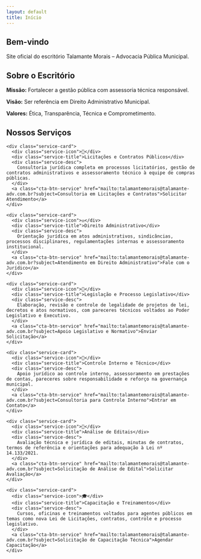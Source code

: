 ```yaml
---
layout: default
title: Início
---
```


<section id="inicio">
  <h2>Bem-vindo</h2>
  <p>Site oficial do escritório Talamante Morais – Advocacia Pública Municipal.</p>
</section>

<section id="sobre">
  <h2>Sobre o Escritório</h2>
  <p><strong>Missão:</strong> Fortalecer a gestão pública com assessoria técnica responsável.</p>
  <p><strong>Visão:</strong> Ser referência em Direito Administrativo Municipal.</p>
  <p><strong>Valores:</strong> Ética, Transparência, Técnica e Comprometimento.</p>
</section>

<!-- MODELO PADRÃO DE SERVIÇOS - TALAMANTE MORAIS -->

<section id="servicos">
  <h2>Nossos Serviços</h2>
  <div class="services-grid">

    <div class="service-card">
      <div class="service-icon">📝</div>
      <div class="service-title">Licitações e Contratos Públicos</div>
      <div class="service-desc">
        Consultoria jurídica completa em processos licitatórios, gestão de contratos administrativos e assessoramento técnico à equipe de compras públicas.
      </div>
      <a class="cta-btn-service" href="mailto:talamantemorais@talamante-adv.com.br?subject=Consultoria em Licitações e Contratos">Solicitar Atendimento</a>
    </div>

    <div class="service-card">
      <div class="service-icon">⚖️</div>
      <div class="service-title">Direito Administrativo</div>
      <div class="service-desc">
        Orientação jurídica em atos administrativos, sindicâncias, processos disciplinares, regulamentações internas e assessoramento institucional.
      </div>
      <a class="cta-btn-service" href="mailto:talamantemorais@talamante-adv.com.br?subject=Atendimento em Direito Administrativo">Fale com o Jurídico</a>
    </div>

    <div class="service-card">
      <div class="service-icon">📘</div>
      <div class="service-title">Legislação e Processo Legislativo</div>
      <div class="service-desc">
        Elaboração, revisão e controle de legalidade de projetos de lei, decretos e atos normativos, com pareceres técnicos voltados ao Poder Legislativo e Executivo.
      </div>
      <a class="cta-btn-service" href="mailto:talamantemorais@talamante-adv.com.br?subject=Apoio Legislativo e Normativo">Enviar Solicitação</a>
    </div>

    <div class="service-card">
      <div class="service-icon">🧩</div>
      <div class="service-title">Controle Interno e Técnico</div>
      <div class="service-desc">
        Apoio jurídico ao controle interno, assessoramento em prestações de contas, pareceres sobre responsabilidade e reforço na governança municipal.
      </div>
      <a class="cta-btn-service" href="mailto:talamantemorais@talamante-adv.com.br?subject=Consultoria para Controle Interno">Entrar em Contato</a>
    </div>

    <div class="service-card">
      <div class="service-icon">📑</div>
      <div class="service-title">Análise de Editais</div>
      <div class="service-desc">
        Avaliação técnica e jurídica de editais, minutas de contratos, termos de referência e orientações para adequação à Lei nº 14.133/2021.
      </div>
      <a class="cta-btn-service" href="mailto:talamantemorais@talamante-adv.com.br?subject=Solicitação de Análise de Edital">Solicitar Avaliação</a>
    </div>

    <div class="service-card">
      <div class="service-icon">🎓</div>
      <div class="service-title">Capacitação e Treinamentos</div>
      <div class="service-desc">
        Cursos, oficinas e treinamentos voltados para agentes públicos em temas como nova Lei de Licitações, contratos, controle e processo legislativo.
      </div>
      <a class="cta-btn-service" href="mailto:talamantemorais@talamante-adv.com.br?subject=Solicitação de Capacitação Técnica">Agendar Capacitação</a>
    </div>

  </div>
</section>
